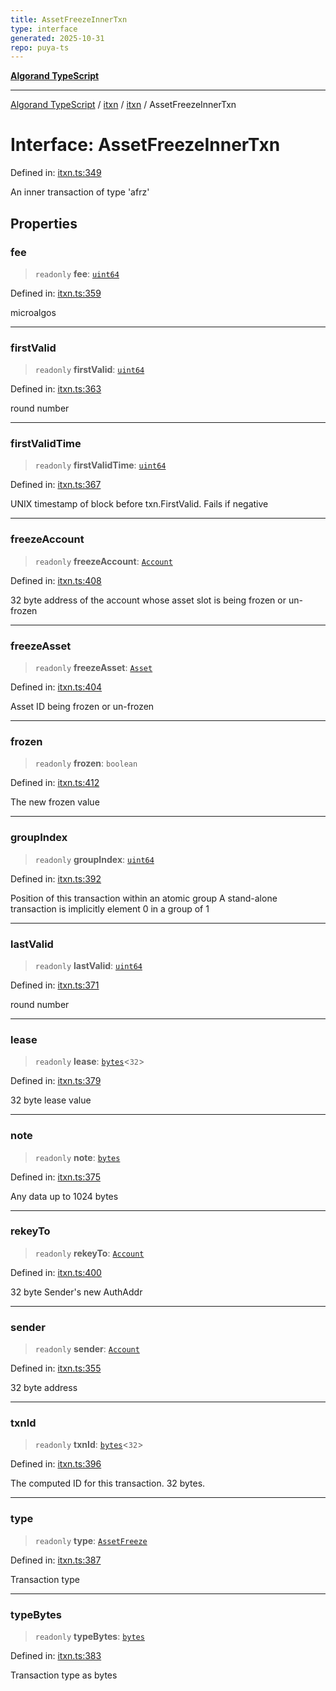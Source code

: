 ```yaml
---
title: AssetFreezeInnerTxn
type: interface
generated: 2025-10-31
repo: puya-ts
---
```

[**Algorand TypeScript**](../../../../README.md)

***

[Algorand TypeScript](../../../../modules.md) / [itxn](../../../README.md) / [itxn](../README.md) / AssetFreezeInnerTxn

# Interface: AssetFreezeInnerTxn

Defined in: [itxn.ts:349](https://github.com/algorandfoundation/puya-ts/blob/main/packages/algo-ts/src/itxn.ts#L349)

An inner transaction of type 'afrz'

## Properties

### fee

> `readonly` **fee**: [`uint64`](../../../../index/type-aliases/uint64.md)

Defined in: [itxn.ts:359](https://github.com/algorandfoundation/puya-ts/blob/main/packages/algo-ts/src/itxn.ts#L359)

microalgos

***

### firstValid

> `readonly` **firstValid**: [`uint64`](../../../../index/type-aliases/uint64.md)

Defined in: [itxn.ts:363](https://github.com/algorandfoundation/puya-ts/blob/main/packages/algo-ts/src/itxn.ts#L363)

round number

***

### firstValidTime

> `readonly` **firstValidTime**: [`uint64`](../../../../index/type-aliases/uint64.md)

Defined in: [itxn.ts:367](https://github.com/algorandfoundation/puya-ts/blob/main/packages/algo-ts/src/itxn.ts#L367)

UNIX timestamp of block before txn.FirstValid. Fails if negative

***

### freezeAccount

> `readonly` **freezeAccount**: [`Account`](../../../../index/type-aliases/Account.md)

Defined in: [itxn.ts:408](https://github.com/algorandfoundation/puya-ts/blob/main/packages/algo-ts/src/itxn.ts#L408)

32 byte address of the account whose asset slot is being frozen or un-frozen

***

### freezeAsset

> `readonly` **freezeAsset**: [`Asset`](../../../../index/type-aliases/Asset.md)

Defined in: [itxn.ts:404](https://github.com/algorandfoundation/puya-ts/blob/main/packages/algo-ts/src/itxn.ts#L404)

Asset ID being frozen or un-frozen

***

### frozen

> `readonly` **frozen**: `boolean`

Defined in: [itxn.ts:412](https://github.com/algorandfoundation/puya-ts/blob/main/packages/algo-ts/src/itxn.ts#L412)

The new frozen value

***

### groupIndex

> `readonly` **groupIndex**: [`uint64`](../../../../index/type-aliases/uint64.md)

Defined in: [itxn.ts:392](https://github.com/algorandfoundation/puya-ts/blob/main/packages/algo-ts/src/itxn.ts#L392)

Position of this transaction within an atomic group
A stand-alone transaction is implicitly element 0 in a group of 1

***

### lastValid

> `readonly` **lastValid**: [`uint64`](../../../../index/type-aliases/uint64.md)

Defined in: [itxn.ts:371](https://github.com/algorandfoundation/puya-ts/blob/main/packages/algo-ts/src/itxn.ts#L371)

round number

***

### lease

> `readonly` **lease**: [`bytes`](../../../../index/type-aliases/bytes.md)\<`32`\>

Defined in: [itxn.ts:379](https://github.com/algorandfoundation/puya-ts/blob/main/packages/algo-ts/src/itxn.ts#L379)

32 byte lease value

***

### note

> `readonly` **note**: [`bytes`](../../../../index/type-aliases/bytes.md)

Defined in: [itxn.ts:375](https://github.com/algorandfoundation/puya-ts/blob/main/packages/algo-ts/src/itxn.ts#L375)

Any data up to 1024 bytes

***

### rekeyTo

> `readonly` **rekeyTo**: [`Account`](../../../../index/type-aliases/Account.md)

Defined in: [itxn.ts:400](https://github.com/algorandfoundation/puya-ts/blob/main/packages/algo-ts/src/itxn.ts#L400)

32 byte Sender's new AuthAddr

***

### sender

> `readonly` **sender**: [`Account`](../../../../index/type-aliases/Account.md)

Defined in: [itxn.ts:355](https://github.com/algorandfoundation/puya-ts/blob/main/packages/algo-ts/src/itxn.ts#L355)

32 byte address

***

### txnId

> `readonly` **txnId**: [`bytes`](../../../../index/type-aliases/bytes.md)\<`32`\>

Defined in: [itxn.ts:396](https://github.com/algorandfoundation/puya-ts/blob/main/packages/algo-ts/src/itxn.ts#L396)

The computed ID for this transaction. 32 bytes.

***

### type

> `readonly` **type**: [`AssetFreeze`](../../../../index/enumerations/TransactionType.md#assetfreeze)

Defined in: [itxn.ts:387](https://github.com/algorandfoundation/puya-ts/blob/main/packages/algo-ts/src/itxn.ts#L387)

Transaction type

***

### typeBytes

> `readonly` **typeBytes**: [`bytes`](../../../../index/type-aliases/bytes.md)

Defined in: [itxn.ts:383](https://github.com/algorandfoundation/puya-ts/blob/main/packages/algo-ts/src/itxn.ts#L383)

Transaction type as bytes
